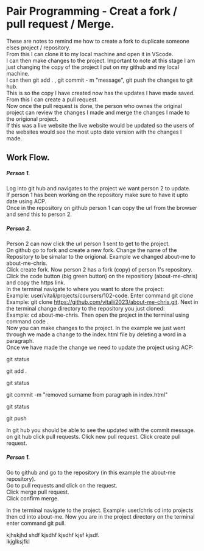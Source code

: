# Pair Programming - Creat a fork / pull request / Merge.

These are notes to remind me how to create a fork to duplicate someone elses project / repository.  
From this I can clone it to my local machine and open it in VScode.  
I can then make changes to the project. Important to note at this stage I am just changing the copy of the project I put on my github and my local machine.  
I can then git add . , git commit - m "message", git push the changes to git hub.  
This is so the copy I have created now has the updates I have made saved.  
From this I can create a pull request.  
Now once the pull request is done, the person who ownes the original project can review the changes I made and merge the changes I made to the origional project.  
If this was a live website the live website would be updated so the users of the websites would see the most upto date version with the changes I made.  


## Work Flow. 

##### Person 1. 
Log into git hub and navigates to the project we want person 2 to update.  
If person 1 has been working on the repository make sure to have it upto date using ACP.  
Once in the repository on github person 1 can copy the url from the browser and send this to person 2.  

##### Person 2. 
Person 2 can now click the url person 1 sent to get to the project.  
On github go to fork and create a new fork. 
Change the name of the Repository to be simalar to the origional. Example we changed about-me to about-me-chris.  
Click create fork. 
Now person 2 has a fork (copy) of person 1's repository.  
Click the code button (big green button) on the repositiory (about-me-chris) and copy the https link.  
In the terminal navigate to where you want to store the project:  
Example: user/vitali/projects/coursers/102-code. 
Enter command git clone <and paste the link you copied> Example: git clone https://github.com/vitalii2023/about-me-chris.git. 
Next in the terminal change directory to the repository you just cloned:  
Example: cd about-me-chris. 
Then open the project in the terminal using command code .  
Now you can make changes to the project. In the example we just went through we made a change to the index.html file by deleting a word in a paragraph.  
Once we have made the change we need to update the project using ACP:  
  
git status
  
git add .
  
git status
  
git commit -m "removed surname from paragraph in index.html"
  
git status
  
git push

In git hub you should be able to see the updated with the commit message.  
on git hub click pull requests. 
Click new pull request. 
Click create pull request. 

##### Person 1. 
Go to github and go to the repository (in this example the about-me repository).  
Go to pull requests and click on the request.  
Click merge pull request.  
Click confirm merge.  

In the terminal navigate to the project. Example: user/chris cd into projects then cd into about-me. 
Now you are in the project directory on the terminal enter command git pull. 
  
  kjhskjhd shdf kjsdhf kjsdhf kjsf kjsdf.   
  lkjglksjfkl













